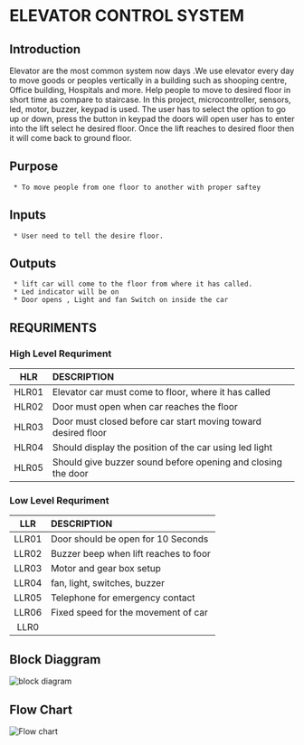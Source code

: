 
# ELEVATOR CONTROL SYSTEM

## Introduction
   Elevator are the most common system now days .We use elevator every day to move goods or peoples vertically in a building such as shooping centre, Office building, Hospitals and more. Help people to move to desired floor in short time as compare to staircase.
   In this project, microcontroller, sensors, led, motor, buzzer, keypad is used. The user has to select the option to go up or down, press the button in keypad the doors will open user has to enter into the lift select he desired floor. Once the lift reaches to desired floor then it will come back to ground floor.
 
 ## Purpose
     * To move people from one floor to another with proper saftey
    
 ## Inputs 
     * User need to tell the desire floor.
    
 ## Outputs
     * lift car will come to the floor from where it has called.
     * Led indicator will be on 
     * Door opens , Light and fan Switch on inside the car
 ## REQURIMENTS
   
   ### High Level Requriment
   
   | HLR |DESCRIPTION|
   |:----:|:--------------------------------------------------|
   |HLR01|Elevator car must come to floor, where it has called|
   |HLR02|Door must open when car reaches the floor|
   |HLR03|Door must closed before car start moving toward desired floor|
   |HLR04|Should display the position of the car using led light|
   |HLR05|Should give buzzer sound before opening and closing the door|
   
   ### Low Level Requriment
   
   | LLR |DESCRIPTION|
   |:----:|:--------------------------------------------------|
   |LLR01|Door should be open for 10 Seconds|
   |LLR02|Buzzer beep when lift reaches to foor|
   |LLR03|Motor and gear box setup|
   |LLR04|fan, light, switches, buzzer|
   |LLR05|Telephone for emergency contact|
   |LLR06|Fixed speed for the movement of car|
   |LLR0||
   
## Block Diaggram 

![block diagram](https://user-images.githubusercontent.com/57553580/154838648-be8b8d37-4746-46b3-b324-f003355fb619.jpg)

## Flow Chart

![Flow chart](https://user-images.githubusercontent.com/57553580/154838695-c8b8f4a6-16fb-4539-8278-741047e402b6.jpg)

